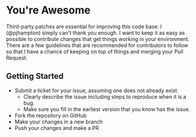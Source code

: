 # You're Awesome

Third-party patches are essential for improving this code base. I (@pjhampton) simply can't thank you enough. I want to keep it as easy as possible to contribute changes that get things working in your environment. There are a few guidelines that are recommended for contributors to follow so that I have a chance of keeping on top of things and merging your Pull Request.

## Getting Started 

- Submit a ticket for your issue, assuming one does not already exist.
  - Clearly describe the issue including steps to reproduce when it is a bug.
  - Make sure you fill in the earliest version that you know has the issue.
- Fork the repository on GitHub
- Make your changes in a new branch
- Push your changes and make a PR
